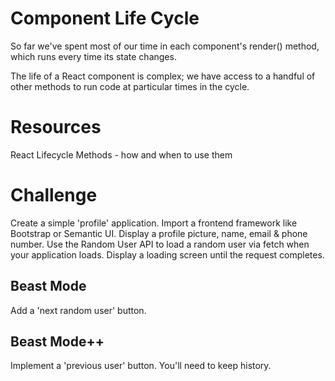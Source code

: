 # Component Life Cycle

So far we've spent most of our time in each component's render() method, which runs every time its state changes.

The life of a React component is complex; we have access to a handful of other methods to run code at particular times in the cycle.

# Resources

React Lifecycle Methods - how and when to use them

# Challenge

Create a simple 'profile' application. Import a frontend framework like Bootstrap or Semantic UI.
Display a profile picture, name, email & phone number.
Use the Random User API to load a random user via fetch when your application loads.
Display a loading screen until the request completes.

## Beast Mode

Add a 'next random user' button.

## Beast Mode++

Implement a 'previous user' button. You'll need to keep history.